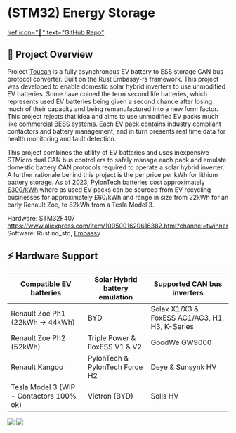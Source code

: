 # (STM32) Energy Storage

[!ref icon=":rocket:" text="GitHub Repo"](https://github.com/rand12345/toucan_stm32f407)

## 🌟 Project Overview

Project [Toucan](https://github.com/rand12345/toucan_stm32f407) is a fully asynchronous EV battery to ESS storage CAN bus protocol converter. Built on the Rust Embassy-rs framework. This project was developed to enable domestic solar hybrid inverters to use unmodified EV batteries. Some have coined the term second life batteries, which represents used EV batteries being given a second chance after losing much of their capacity and being remanufactured into a new form factor. This project rejects that idea and aims to use unmodified EV packs much like [commercial BESS systems](https://www.energy-storage.news/renault-batteries-find-megawatt-scale-2nd-life-use-in-belgium/). Each EV pack contains industry compliant contactors and battery management, and in turn presents real time data for health monitoring and fault detection.

This project combines the utility of EV batteries and uses inexpensive STMicro dual CAN bus controllers to safely manage each pack and emulate domestic battery CAN protocols required to operate a solar hybrid inverter. A further rationale behind this project is the per price per kWh for lithium battery storage. As of 2023, PylonTech batteries cost approximately [£300/kWh](https://www.itstechnologies.shop/collections/pylontech-us2000-us3000-phantom/products/pylon-tech-us3000c-3-5kwh-li-ion-solar-wind-battery-storage) where as used EV packs can be sourced from EV recycling businesses for approximately £60/kWh and range in size from 22kWh for an early Renault Zoe, to 82kWh from a Tesla Model 3.

Hardware: STM32F407 <https://www.aliexpress.com/item/1005001620616382.html?channel=twinner>  
Software: Rust no_std, [Embassy](https://embassy.dev)

## ⚡️ Hardware Support

**Compatible EV batteries** | **Solar Hybrid battery emulation** | **Supported CAN bus inverters**
----|----|----
Renault Zoe Ph1 (22kWh -> 44kWh) | BYD | Solax X1/X3 & FoxESS AC1/AC3, H1, H3, K-Series
Renault Zoe Ph2 (52kWh) | Triple Power & FoxESS V1 & V2 | GoodWe GW9000
Renault Kangoo | PylonTech & PylonTech Force H2 | Deye & Sunsynk HV
Tesla Model 3 (WIP - Contactors 100% ok) | Victron (BYD) | Solis HV


![](/assets/images/stm32f407_pcb.png)  ![](/assets/images/toucan_stm32f4.png)
